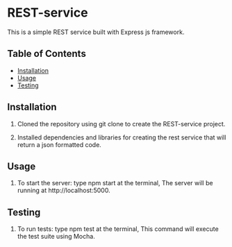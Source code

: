 # REST-service

This is a simple REST service built with Express js framework.

## Table of Contents

- [Installation](#installation)
- [Usage](#usage)
- [Testing](#testing)

## Installation

1. Cloned the repository using git clone to create the REST-service project.

2. Installed dependencies and libraries for creating the rest service that will return a json formatted code.

## Usage

1. To start the server:
   type npm start at the terminal, The server will be running at http://localhost:5000.

## Testing

1. To run tests:
    type npm test at the terminal, This command will execute the test suite using Mocha.
